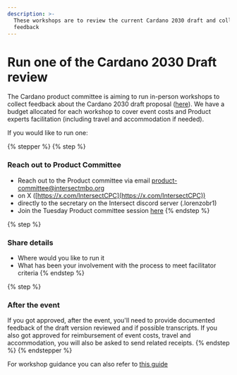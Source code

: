 ```yaml
---
description: >-
  These workshops are to review the current Cardano 2030 draft and collect
  feedback
---
```


# Run one of the Cardano 2030 Draft review

The Cardano product committee is aiming to run in-person workshops to collect feedback about the Cardano 2030 draft proposal ([here](https://product.cardano.intersectmbo.org/vision)). We have a budget allocated for each workshop to cover event costs and Product experts facilitation (including travel and accommodation if needed).

If you would like to run one:

{% stepper %}
{% step %}
### Reach out to Product Committee

* Reach out to the Product committee via email [product-committee@intersectmbo.org](mailto:product-committee@intersectmbo.org)&#x20;
* on X ([https://x.com/IntersectCPC](https://x.com/IntersectCPC))
* directly to the secretary on the Intersect discord server (.lorenzobr1)
* Join the Tuesday Product committee session [here](https://luma.com/intersectProductCommittee)
{% endstep %}

{% step %}
### Share details

* Where would you like to run it
* What has been your involvement with the process to meet facilitator criteria
{% endstep %}

{% step %}
### After the event

If you got approved, after the event, you'll need to provide documented feedback of the draft version reviewed and if possible transcripts. If you also got approved for reimbursement of event costs, travel and accommodation, you will also be asked to send related receipts.&#x20;
{% endstep %}
{% endstepper %}

For workshop guidance you can also refer to [this guide](https://docs.google.com/document/d/1g9v0rrQ9FZAvkFF_Nplw4DqNr7Z-0zKaVtXKi0485Eo/edit?usp=sharing)
